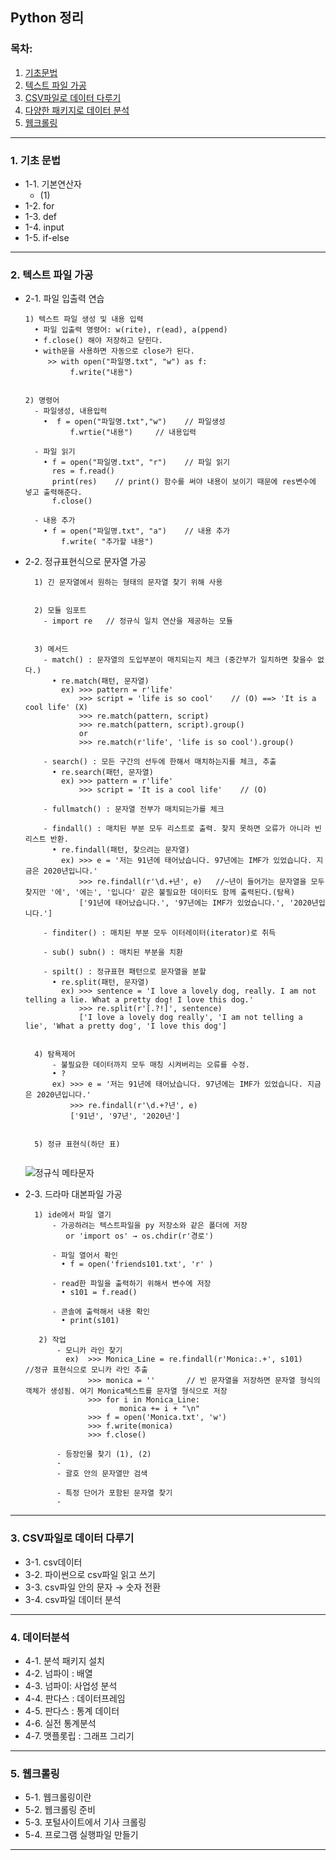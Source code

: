 ## Python 정리

### 목차:
1. [기초문법](#1.-기초-문법)
2. [텍스트 파일 가공](#2.-텍스트-파일-가공)
3. [CSV파일로 데이터 다루기](#3.-CSV파일로-데이터-다루기)
4. [다양한 패키지로 데이터 분석](#4.-데이터분석)
5. [웹크롤링](#5.-웹크롤링)
  
---
### 1. 기초 문법
  + 1-1. 기본연산자
     +  (1)
  + 1-2. for
  + 1-3. def
  + 1-4. input
  + 1-5. if-else

---
### 2. 텍스트 파일 가공
  + 2-1. 파일 입출력 연습
    ```
    1) 텍스트 파일 생성 및 내용 입력
      • 파일 입출력 명령어: w(rite), r(ead), a(ppend)
      • f.close() 해야 저장하고 닫힌다.
      • with문을 사용하면 자동으로 close가 된다.
         >> with open("파일명.txt", "w") as f:
              f.write("내용")
              
              
    2) 명령어
      - 파일생성, 내용입력
        •  f = open("파일명.txt","w")    // 파일생성
              f.wrtie("내용")     // 내용입력
      
      - 파일 읽기
        • f = open("파일명.txt", "r")    // 파일 읽기
          res = f.read()        
          print(res)    // print() 함수를 써야 내용이 보이기 때문에 res변수에 넣고 출력해준다.
          f.close() 
       
      - 내용 추가
        • f = open("파일명.txt", "a")    // 내용 추가
            f.write( "추가할 내용")
    ```            
            
  + 2-2. 정규표현식으로 문자열 가공
    ```   
      1) 긴 문자열에서 원하는 형태의 문자열 찾기 위해 사용
      
      
      2) 모듈 임포트
        - import re   // 정규식 일치 연산을 제공하는 모듈
      
      
      3) 메서드
        - match() : 문자열의 도입부분이 매치되는지 체크 (중간부가 일치하면 찾을수 없다.)
          • re.match(패턴, 문자열)
            ex) >>> pattern = r'life'
                >>> script = 'life is so cool'    // (O) ==> 'It is a cool life' (X)
                >>> re.match(pattern, script)
                >>> re.match(pattern, script).group()  
                or
                >>> re.match(r'life', 'life is so cool').group()
          
        - search() : 모든 구간의 선두에 한해서 매치하는지를 체크, 추출 
          • re.search(패턴, 문자열)
            ex) >>> pattern = r'life'
                >>> script = 'It is a cool life'    // (O)
          
        - fullmatch() : 문자열 전부가 매치되는가를 체크 

        - findall() : 매치된 부분 모두 리스트로 출력. 찾지 못하면 오류가 아니라 빈리스트 반환.
          • re.findall(패턴, 찾으려는 문자열)
            ex) >>> e = '저는 91년에 태어났습니다. 97년에는 IMF가 있었습니다. 지금은 2020년입니다.'
                >>> re.findall(r'\d.+년', e)   //~년이 들어가는 문자열을 모두 찾지만 '에', '에는', '입니다' 같은 불필요한 데이터도 함께 출력된다.(탐욕)
                ['91년에 태어났습니다.', '97년에는 IMF가 있었습니다.', '2020년입니다.']
                
        - finditer() : 매치된 부분 모두 이터레이터(iterator)로 취득 

        - sub() subn() : 매치된 부분을 치환 

        - spilt() : 정규표현 패턴으로 문자열을 분할 
          • re.split(패턴, 문자열)
            ex) >>> sentence = 'I love a lovely dog, really. I am not telling a lie. What a pretty dog! I love this dog.'
                >>> re.split(r'[.?!]', sentence)
                ['I love a lovely dog really', 'I am not telling a lie', 'What a pretty dog', 'I love this dog']
                
                
      4) 탐욕제어
          - 불필요한 데이터까지 모두 매칭 시켜버리는 오류를 수정.
          • ? 
          ex) >>> e = '저는 91년에 태어났습니다. 97년에는 IMF가 있었습니다. 지금은 2020년입니다.'
              >>> re.findall(r'\d.+?년', e)
              ['91년', '97년', '2020년']


      5) 정규 표현식(하단 표)
       
    ```
       ![정규식 메타문자](https://user-images.githubusercontent.com/51871037/204778769-edc25817-8928-49ad-807c-4d9126817039.PNG)


  + 2-3. 드라마 대본파일 가공
    ```
      1) ide에서 파일 열기
          - 가공하려는 텍스트파일을 py 저장소와 같은 폴더에 저장 
             or 'import os' → os.chdir(r'경로')
             
          - 파일 열어서 확인
            • f = open('friends101.txt', 'r' )
            
          - read한 파일을 출력하기 위해서 변수에 저장
            • s101 = f.read()
            
          - 콘솔에 출력해서 내용 확인
            • print(s101)
       
       2) 작업
           - 모니카 라인 찾기
             ex)  >>> Monica_Line = re.findall(r'Monica:.+', s101)    //정규 표현식으로 모니카 라인 추출
                  >>> monica = ''       // 빈 문자열을 저장하면 문자열 형식의 객체가 생성됨. 여기 Monica텍스트를 문자열 형식으로 저장
                  >>> for i in Monica_Line:
                         monica += i + "\n"
                  >>> f = open('Monica.txt', 'w')
                  >>> f.write(monica)
                  >>> f.close()
             
           - 등장인물 찾기 (1), (2)
           - 
           - 괄호 안의 문자열만 검색
           
           - 특정 단어가 포함된 문자열 찾기
           - 
    ```

---
### 3. CSV파일로 데이터 다루기
  + 3-1. csv데이터 
  + 3-2. 파이썬으로 csv파일 읽고 쓰기
  + 3-3. csv파일 안의 문자 → 숫자 전환
  + 3-4. csv파일 데이터 분석

---
### 4. 데이터분석
  + 4-1. 분석 패키지 설치
  + 4-2. 넘파이 : 배열
  + 4-3. 넘파이: 사업성 분석
  + 4-4. 판다스 : 데이터프레임 
  + 4-5. 판다스 : 통계 데이터
  + 4-6. 실전 통계분석
  + 4-7. 맷플롯립 : 그래프 그리기

---
### 5. 웹크롤링
  + 5-1. 웹크롤링이란
  + 5-2. 웹크롤링 준비
  + 5-3. 포털사이트에서 기사 크롤링
  + 5-4. 프로그램 실행파일 만들기

---
<End>
  
